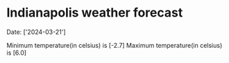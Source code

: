 # Indianapolis weather forecast 
Date: ['2024-03-21'] 

Minimum temperature(in celsius) is [-2.7] 
Maximum temperature(in celsius) is [6.0]